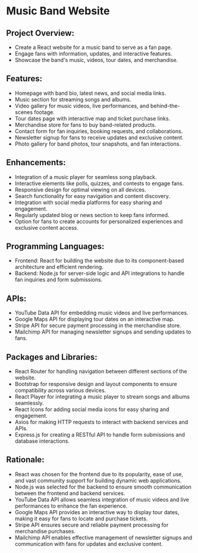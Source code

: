 # Music Band Website

## Project Overview:
- Create a React website for a music band to serve as a fan page.
- Engage fans with information, updates, and interactive features.
- Showcase the band's music, videos, tour dates, and merchandise.

## Features:
- Homepage with band bio, latest news, and social media links.
- Music section for streaming songs and albums.
- Video gallery for music videos, live performances, and behind-the-scenes footage.
- Tour dates page with interactive map and ticket purchase links.
- Merchandise store for fans to buy band-related products.
- Contact form for fan inquiries, booking requests, and collaborations.
- Newsletter signup for fans to receive updates and exclusive content.
- Photo gallery for band photos, tour snapshots, and fan interactions.

## Enhancements:
- Integration of a music player for seamless song playback.
- Interactive elements like polls, quizzes, and contests to engage fans.
- Responsive design for optimal viewing on all devices.
- Search functionality for easy navigation and content discovery.
- Integration with social media platforms for easy sharing and engagement.
- Regularly updated blog or news section to keep fans informed.
- Option for fans to create accounts for personalized experiences and exclusive content access.

## Programming Languages:
- Frontend: React for building the website due to its component-based architecture and efficient rendering.
- Backend: Node.js for server-side logic and API integrations to handle fan inquiries and form submissions.

## APIs:
- YouTube Data API for embedding music videos and live performances.
- Google Maps API for displaying tour dates on an interactive map.
- Stripe API for secure payment processing in the merchandise store.
- Mailchimp API for managing newsletter signups and sending updates to fans.

## Packages and Libraries:
- React Router for handling navigation between different sections of the website.
- Bootstrap for responsive design and layout components to ensure compatibility across various devices.
- React Player for integrating a music player to stream songs and albums seamlessly.
- React Icons for adding social media icons for easy sharing and engagement.
- Axios for making HTTP requests to interact with backend services and APIs.
- Express.js for creating a RESTful API to handle form submissions and database interactions.

## Rationale:
- React was chosen for the frontend due to its popularity, ease of use, and vast community support for building dynamic web applications.
- Node.js was selected for the backend to ensure smooth communication between the frontend and backend services.
- YouTube Data API allows seamless integration of music videos and live performances to enhance the fan experience.
- Google Maps API provides an interactive way to display tour dates, making it easy for fans to locate and purchase tickets.
- Stripe API ensures secure and reliable payment processing for merchandise purchases.
- Mailchimp API enables effective management of newsletter signups and communication with fans for updates and exclusive content.